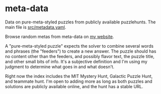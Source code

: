 # meta-data

Data on pure-meta-styled puzzles from publicly available puzzlehunts. The main file is [src/metadata.yaml](src/metadata.yaml).

Browse random metas from meta-data on [my website](https://cjquines.com/meta-data/).

A "pure-meta-styled puzzle" expects the solver to combine several words and phrases (the "feeders") to create a new answer. The puzzle should has no content other than the feeders, and possibly flavor text, the puzzle title, and other small bits of info. It's a subjective definition and I'm using my judgment to determine what goes in and what doesn't.

Right now the index includes the MIT Mystery Hunt, Galactic Puzzle Hunt, and teammate hunt. I'm open to adding more as long as both puzzles and solutions are publicly available online, and the hunt has a stable URL.
